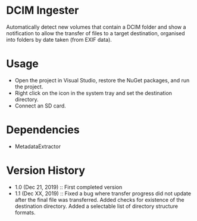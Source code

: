 # DCIM Ingester
Automatically detect new volumes that contain a DCIM folder and show a notification to allow the transfer of files to a target destination, organised into folders by date taken (from EXIF data).

# Usage
- Open the project in Visual Studio, restore the NuGet packages, and run the project.
- Right click on the icon in the system tray and set the destination directory.
- Connect an SD card.

# Dependencies
- MetadataExtractor

# Version History
- 1.0 (Dec 21, 2019) :: First completed version
- 1.1 (Dec XX, 2019) :: Fixed a bug where transfer progress did not update after the final file was transferred. Added checks for existence of the destination directory. Added a selectable list of directory structure formats.